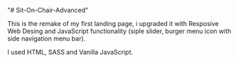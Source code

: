 "# Sit-On-Chair-Advanced" 

This is the remake of my first landing page, i upgraded it with Resposive Web Desing and JavaScript functionality (siple slider, burger menu icon with side navigation menu bar).

I used HTML, SASS and Vanilla JavaScript.
